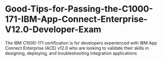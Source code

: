 # Good-Tips-for-Passing-the-C1000-171-IBM-App-Connect-Enterprise-V12.0-Developer-Exam
The IBM C1000-171 certification is for developers experienced with IBM App Connect Enterprise (ACE) v12.0 who are looking to validate their skills in designing, deploying, and troubleshooting integration applications
